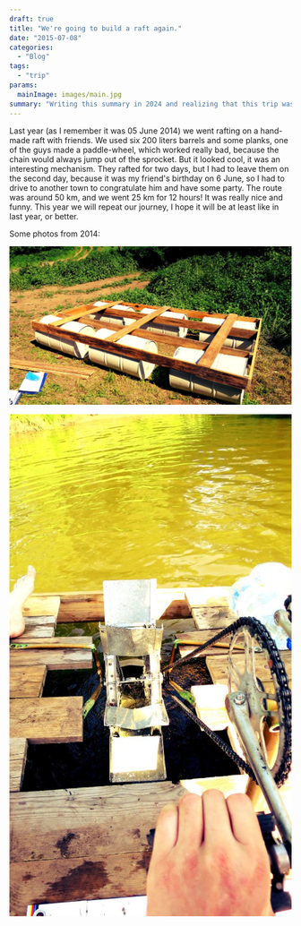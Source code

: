 ```yaml
---
draft: true
title: "We're going to build a raft again."
date: "2015-07-08"
categories:
  - "Blog"
tags:
  - "trip"
params:
  mainImage: images/main.jpg
summary: "Writing this summary in 2024 and realizing that this trip was 10 years almost made me add the 'Funny and a Little Bit Sad' tag to it."
---
```


Last year (as I remember it was 05 June 2014) we went rafting on a hand-made raft with friends. We used six 200 liters barrels and some planks, one of the guys made a paddle-wheel, which worked really bad, because the chain would always jump out of the sprocket. But it looked cool, it was an interesting mechanism. They rafted for two days, but I had to leave them on the second day, because it was my friend's birthday on 6 June, so I had to drive to another town to congratulate him and have some party. The route was around 50 km, and we went 25 km for 12 hours! It was really nice and funny. This year we will repeat our journey, I hope it will be at least like in last year, or better.

Some photos from 2014:

![Building raft process](images/raft.jpg)

![Paddle-wheel](images/engine.jpg)
